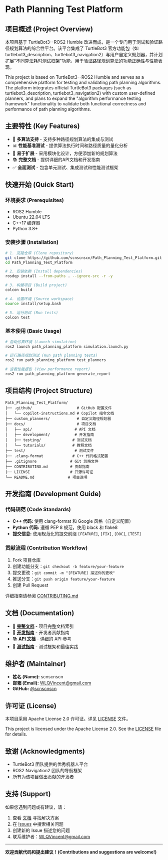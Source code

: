 # Path Planning Test Platform

## 项目概述 (Project Overview)

本项目基于 TurtleBot3--ROS2 Humble 改进而成，是一个专门用于测试和验证路径规划算法的综合性平台。该平台集成了 TurtleBot3 官方功能包（如 turtlebot3_description、turtlebot3_navigation2）与用户自定义规划器，并计划扩展"不同算法耗时测试框架"功能，用于验证路径规划算法的功能正确性与性能表现。

This project is based on TurtleBot3--ROS2 Humble and serves as a comprehensive platform for testing and validating path planning algorithms. The platform integrates official TurtleBot3 packages (such as turtlebot3_description, turtlebot3_navigation2) with custom user-defined planners, and plans to expand the "algorithm performance testing framework" functionality to validate both functional correctness and performance of path planning algorithms.

## 主要特性 (Key Features)

- 🚀 **多算法支持** - 支持多种路径规划算法的集成与测试
- 📊 **性能基准测试** - 提供算法执行时间和路径质量的量化分析
- 🔧 **易于扩展** - 采用模块化设计，方便添加新的规划算法
- 📚 **完整文档** - 提供详细的API文档和开发指南
- ✅ **全面测试** - 包含单元测试、集成测试和性能测试框架

## 快速开始 (Quick Start)

### 环境要求 (Prerequisites)

- ROS2 Humble
- Ubuntu 22.04 LTS
- C++17 编译器
- Python 3.8+

### 安装步骤 (Installation)

```bash
# 1. 克隆仓库 (Clone repository)
git clone https://github.com/scnscnscn/Path_Planning_Test_Platform.git
cd Path_Planning_Test_Platform

# 2. 安装依赖 (Install dependencies)
rosdep install --from-paths . --ignore-src -r -y

# 3. 构建项目 (Build project)
colcon build

# 4. 设置环境 (Source workspace)
source install/setup.bash

# 5. 运行测试 (Run tests)
colcon test
```

### 基本使用 (Basic Usage)

```bash
# 启动仿真环境 (Launch simulation)
ros2 launch path_planning_platform simulation.launch.py

# 运行路径规划测试 (Run path planning tests)
ros2 run path_planning_platform test_planners

# 查看性能报告 (View performance report)
ros2 run path_planning_platform generate_report
```

## 项目结构 (Project Structure)

```
Path_Planning_Test_Platform/
├── .github/                    # GitHub 配置文件
│   └── copilot-instructions.md # Copilot 指令文档
├── custom_planners/            # 自定义路径规划器
├── docs/                       # 项目文档
│   ├── api/                   # API 文档
│   ├── development/           # 开发指南
│   ├── testing/              # 测试文档
│   └── tutorials/            # 教程文档
├── test/                      # 测试文件
├── .clang-format             # C++ 代码格式配置
├── .gitignore               # Git 忽略文件
├── CONTRIBUTING.md          # 贡献指南
├── LICENSE                  # 开源许可证
└── README.md               # 项目说明
```

## 开发指南 (Development Guide)

### 代码规范 (Code Standards)

- **C++ 代码:** 使用 clang-format 和 Google 风格（自定义配置）
- **Python 代码:** 遵循 PEP 8 规范，使用 black 和 flake8
- **提交信息:** 使用规范化的提交前缀 `[FEATURE]`, `[FIX]`, `[DOC]`, `[TEST]`

### 贡献流程 (Contribution Workflow)

1. Fork 项目仓库
2. 创建功能分支：`git checkout -b feature/your-feature`
3. 提交更改：`git commit -m "[FEATURE] 描述你的更改"`
4. 推送分支：`git push origin feature/your-feature`
5. 创建 Pull Request

详细指南请参阅 [CONTRIBUTING.md](CONTRIBUTING.md)

## 文档 (Documentation)

- 📖 **[完整文档](docs/README.md)** - 项目完整文档索引
- 🔧 **[开发指南](docs/development/README.md)** - 开发者贡献指南
- 📚 **[API 文档](docs/api/README.md)** - 详细的 API 参考
- 🧪 **[测试指南](docs/testing/README.md)** - 测试框架和最佳实践

## 维护者 (Maintainer)

- **姓名 (Name):** scnscnscn
- **邮箱 (Email):** WLQVincent@gmail.com
- **GitHub:** [@scnscnscn](https://github.com/scnscnscn)

## 许可证 (License)

本项目采用 Apache License 2.0 许可证。详见 [LICENSE](LICENSE) 文件。

This project is licensed under the Apache License 2.0. See the [LICENSE](LICENSE) file for details.

## 致谢 (Acknowledgments)

- TurtleBot3 团队提供的优秀机器人平台
- ROS2 Navigation2 团队的导航框架
- 所有为该项目做出贡献的开发者

## 支持 (Support)

如果您遇到问题或有建议，请：

1. 查看 [文档](docs/README.md) 寻找解决方案
2. 在 [Issues](https://github.com/scnscnscn/Path_Planning_Test_Platform/issues) 中搜索相关问题
3. 创建新的 Issue 描述您的问题
4. 联系维护者：WLQVincent@gmail.com

---

**欢迎贡献代码和提出建议！(Contributions and suggestions are welcome!)**
